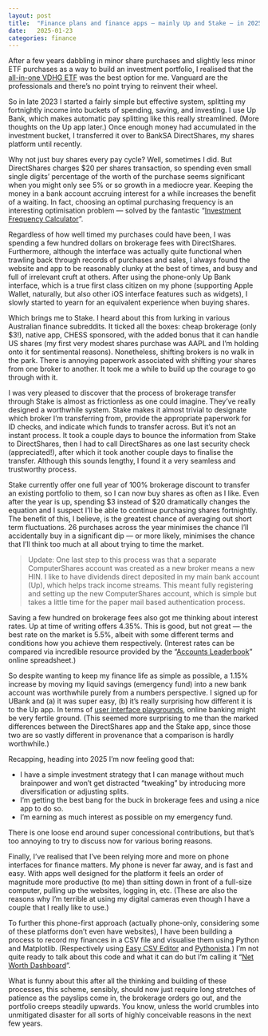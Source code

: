 ```yaml
---
layout: post
title:  "Finance plans and finance apps — mainly Up and Stake — in 2025"
date:   2025-01-23
categories: finance
---
```


After a few years dabbling in minor share purchases and slightly less minor ETF purchases as a way to build an investment portfolio, I realised that the [all-in-one VDHG ETF](https://passiveinvestingaustralia.com/vdhg-or-roll-your-own/) was the best option for me. Vanguard are the professionals and there’s no point trying to reinvent their wheel.

So in late 2023 I started a fairly simple but effective system, splitting my fortnightly income into buckets of spending, saving, and investing. I use Up Bank, which makes automatic pay splitting like this really streamlined. (More thoughts on the Up app later.) Once enough money had accumulated in the investment bucket, I transferred it over to BankSA DirectShares, my shares platform until recently.

Why not just buy shares every pay cycle? Well, sometimes I did. But DirectShares charges $20 per shares transaction, so spending even small single digits’ percentage of the worth of the purchase seems significant when you might only see 5% or so growth in a mediocre year. Keeping the money in a bank account accruing interest for a while increases the benefit of a waiting. In fact, choosing an optimal purchasing frequency is an interesting optimisation problem — solved by the fantastic “[Investment Frequency Calculator](https://investcalc.github.io)”.

Regardless of how well timed my purchases could have been, I was spending a few hundred dollars on brokerage fees with DirectShares. Furthermore, although the interface was actually quite functional when trawling back through records of purchases and sales, I always found the website and app to be reasonably clunky at the best of times, and busy and full of irrelevant cruft at others. After using the phone-only Up Bank interface, which is a true first class citizen on my phone (supporting Apple Wallet, naturally, but also other iOS interface features such as widgets), I slowly started to yearn for an equivalent experience when buying shares.

Which brings me to Stake. I heard about this from lurking in various Australian finance subreddits. It ticked all the boxes: cheap brokerage (only $3!), native app, CHESS sponsored, with the added bonus that it can handle US shares (my first very modest shares purchase was AAPL and I’m holding onto it for sentimental reasons). Nonetheless, shifting brokers is no walk in the park. There is annoying paperwork associated with shifting your shares from one broker to another. It took me a while to build up the courage to go through with it.

I was very pleased to discover that the process of brokerage transfer through Stake is almost as frictionless as one could imagine. They’ve really designed a worthwhile system. Stake makes it almost trivial to designate which broker I’m transferring from, provide the appropriate paperwork for ID checks, and indicate which funds to transfer across. But it’s not an instant process. It took a couple days to bounce the information from Stake to DirectShares, then I had to call DirectShares as one last security check (appreciated!), after which it took another couple days to finalise the transfer. Although this sounds lengthy, I found it a very seamless and trustworthy process.

Stake currently offer one full year of 100% brokerage discount to transfer an existing portfolio to them, so I can now buy shares as often as I like. Even after the year is up, spending $3 instead of $20 dramatically changes the equation and I suspect I’ll be able to continue purchasing shares fortnightly. The benefit of this, I believe, is the greatest chance of averaging out short term fluctuations. 26 purchases across the year minimises the chance I’ll accidentally buy in a significant dip — or more likely, minimises the chance that I’ll think too much at all about trying to time the market.

> Update: One last step to this process was that a separate ComputerShares account was created as a new broker means a new HIN. I like to have dividends direct deposited in my main bank account (Up), which helps track income streams. This meant fully registering and setting up the new ComputerShares account, which is simple but takes a little time for the paper mail based authentication process.

Saving a few hundred on brokerage fees also got me thinking about interest rates. Up at time of writing offers 4.35%. This is good, but not great — the best rate on the market is 5.5%, albeit with some different terms and conditions how you achieve them respectively. (Interest rates can be compared via incredible resource provided by the “[Accounts Leaderbook](https://www.accountsleaderboard.au/)” online spreadsheet.)

So despite wanting to keep my finance life as simple as possible, a 1.15% increase by moving my liquid savings (emergency fund) into a new bank account was worthwhile purely from a numbers perspective. I signed up for UBank and (a) it was super easy, (b) it’s really surprising how different it is to the Up app. In terms of [user interface playgrounds](https://daringfireball.net/2009/04/twitter_clients_playground), online banking might be very fertile ground. (This seemed more surprising to me than the marked differences between the DirectShares app and the Stake app, since those two are so vastly different in provenance that a comparison is hardly worthwhile.)

Recapping, heading into 2025 I’m now feeling good that:

* I have a simple investment strategy that I can manage without much brainpower and won’t get distracted “tweaking” by introducing more diversification or adjusting splits. 
* I’m getting the best bang for the buck in brokerage fees and using a nice app to do so.
* I’m earning as much interest as possible on my emergency fund.

There is one loose end around super concessional contributions, but that’s too annoying to try to discuss now for various boring reasons.

Finally, I’ve realised that I’ve been relying more and more on phone interfaces for finance matters. My phone is never far away, and is fast and easy. With apps well designed for the platform it feels an order of magnitude more productive (to me) than sitting down in front of a full-size computer, pulling up the websites, logging in, etc. (These are also the reasons why I’m terrible at using my digital cameras even though I have a couple that I really like to use.)

To further this phone-first approach (actually phone-only, considering some of these platforms don’t even have websites), I have been building a process to record my finances in a CSV file and visualise them using Python and Matplotlib. (Respectively using [Easy CSV Editor](https://vdt-labs.com/easy-csv-editor-mobile/) and [Pythonista](https://omz-software.com/pythonista/).) I’m not quite ready to talk about this code and what it can do but I’m calling it “[Net Worth Dashboard](https://github.com/wspr/networthdash)”.

What is funny about this after all the thinking and building of these processes, this scheme, sensibly, should now just require long stretches of patience as the payslips come in, the brokerage orders go out, and the portfolio creeps steadily upwards. You know, unless the world crumbles into unmitigated disaster for all sorts of highly conceivable reasons in the next few years. 